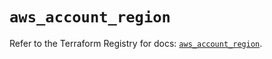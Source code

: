 # `aws_account_region`

Refer to the Terraform Registry for docs: [`aws_account_region`](https://registry.terraform.io/providers/hashicorp/aws/5.86.1/docs/resources/account_region).
